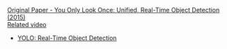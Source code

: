 [Original Paper - You Only Look Once: Unified, Real-Time Object Detection (2015)](https://arxiv.org/abs/1506.02640)  
[Related video](https://youtube.com/watch?v=n9_XyCGr-MI)

- [YOLO: Real-Time Object Detection](https://pjreddie.com/darknet/yolo/)  
